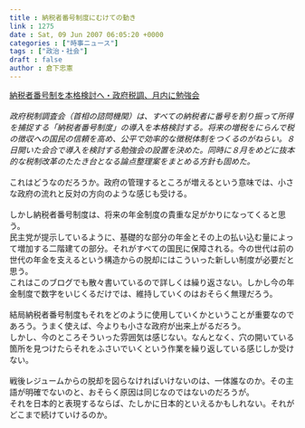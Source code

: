 ```yaml
---
title : 納税者番号制度にむけての動き
link : 1275
date : Sat, 09 Jun 2007 06:05:20 +0000
categories : ["時事ニュース"]
tags : ["政治・社会"]
draft : false
author : 倉下忠憲
---
```


<A HREF="http://www.nikkei.co.jp/news/main/20070609AT3S0802708062007.html" TARGET="_blank">納税者番号制を本格検討へ・政府税調、月内に勉強会</A> <BR><BR><I>政府税制調査会（首相の諮問機関）は、すべての納税者に番号を割り振って所得を捕捉する「納税者番号制度」の導入を本格検討する。将来の増税をにらんで税の徴収への国民の信頼を高め、公平で効率的な徴税体制をつくるのがねらい。８日開いた会合で導入を検討する勉強会の設置を決めた。同時に８月をめどに抜本的な税制改革のたたき台となる論点整理案をまとめる方針も固めた。 </I><BR><BR>これはどうなのだろうか。政府の管理するところが増えるという意味では、小さな政府の流れと反対の方向のような感じも受ける。<BR><BR>しかし納税者番号制度は、将来の年金制度の貴重な足がかりになってくると思う。<BR>民主党が提示しているように、基礎的な部分の年金とその上の払い込む量によって増加する二階建ての部分。それがすべての国民に保障される。今の世代は前の世代の年金を支えるという構造からの脱却にはこういった新しい制度が必要だと思う。<BR>これはこのブログでも散々書いているので詳しくは繰り返さない。しかし今の年金制度で数字をいじくるだけでは、維持していくのはおそらく無理だろう。<BR><BR>結局納税者番号制度もそれをどのように使用していくかということが重要なのであろう。うまく使えば、今よりも小さな政府が出来上がるだろう。<BR>しかし、今のところそういった雰囲気は感じない。なんとなく、穴の開いている箇所を見つけたらそれをふさいでいくという作業を繰り返している感じしか受けない。<BR><BR>戦後レジュームからの脱却を図らなければいけないのは、一体誰なのか。その主語が明確でないのと、おそらく原因は同じなのではないのだろうが。<BR>それを日本的と表現するならば、たしかに日本的といえるかもしれない。それがどこまで続けていけるのか。<br><br>
